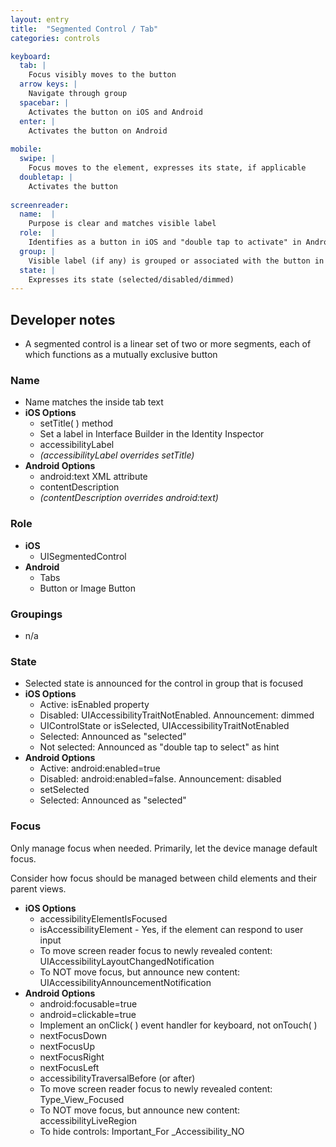 ```yaml
---
layout: entry
title:  "Segmented Control / Tab"
categories: controls

keyboard:
  tab: |
    Focus visibly moves to the button
  arrow keys: |
    Navigate through group
  spacebar: |
    Activates the button on iOS and Android
  enter: |
    Activates the button on Android
          
mobile:
  swipe: |
    Focus moves to the element, expresses its state, if applicable
  doubletap: |
    Activates the button
    
screenreader: 
  name:  |
    Purpose is clear and matches visible label
  role:  |
    Identifies as a button in iOS and "double tap to activate" in Android
  group: |
    Visible label (if any) is grouped or associated with the button in a single swipe
  state: |
    Expresses its state (selected/disabled/dimmed)
---
```


## Developer notes


- A segmented control is a linear set of two or more segments, each of which functions as a mutually exclusive button

### Name

- Name matches the inside tab text
- **iOS Options**
  - setTitle( ) method
  - Set a label in Interface Builder in the Identity Inspector
  - accessibilityLabel
  - _(accessibilityLabel overrides setTitle)_  
- **Android Options**  
  - android:text XML attribute
  - contentDescription
  - _(contentDescription overrides android:text)_

### Role

- **iOS**
  - UISegmentedControl  
- **Android**
  - Tabs
  - Button or Image Button

### Groupings

- n/a

### State

- Selected state is announced for the control in group that is focused
- **iOS Options**  
  - Active: isEnabled property
  - Disabled: UIAccessibilityTraitNotEnabled. Announcement: dimmed
  - UIControlState or isSelected, UIAccessibilityTraitNotEnabled
  - Selected: Announced as "selected"
  - Not selected: Announced as "double tap to select" as hint
- **Android Options**
  - Active: android:enabled=true
  - Disabled: android:enabled=false. Announcement: disabled
  - setSelected
  - Selected: Announced as "selected"

### Focus

Only manage focus when needed. Primarily, let the device manage default focus.  

Consider how focus should be managed between child elements and their parent views.

- **iOS Options**
  - accessibilityElementIsFocused  
  - isAccessibilityElement - Yes, if the element can respond to user input
  - To move screen reader focus to newly revealed content: UIAccessibilityLayoutChangedNotification
  - To NOT move focus, but announce new content: UIAccessibilityAnnouncementNotification
- **Android Options**
  - android:focusable=true
  - android=clickable=true
  - Implement an onClick( ) event handler for keyboard, not onTouch( )
  - nextFocusDown
  - nextFocusUp
  - nextFocusRight
  - nextFocusLeft
  - accessibilityTraversalBefore (or after)
  - To move screen reader focus to newly revealed content: Type_View_Focused
  - To NOT move focus, but announce new content: accessibilityLiveRegion
  - To hide controls: Important_For _Accessibility_NO